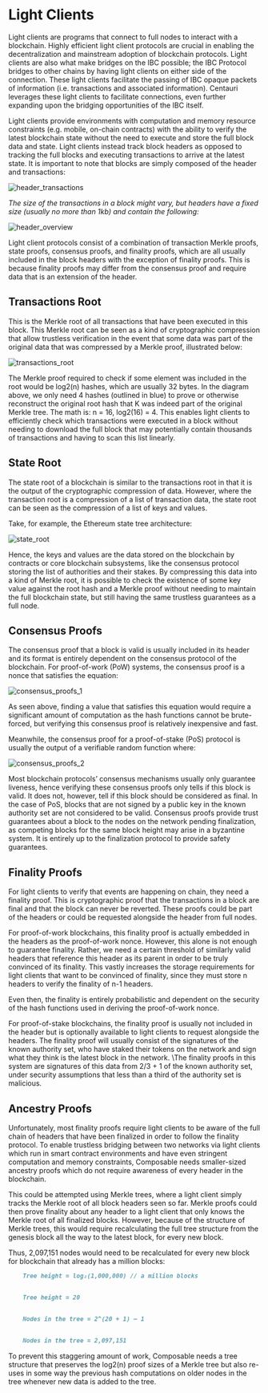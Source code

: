 # Light Clients

Light clients are programs that connect to full nodes to interact with a blockchain. Highly efficient light client 
protocols are crucial in enabling the decentralization and mainstream adoption of blockchain protocols. Light clients 
are also what make bridges on the IBC possible; the IBC Protocol bridges to other chains by having light clients on 
either side of the connection. These light clients facilitate the passing of IBC opaque packets of information 
(i.e. transactions and associated information). Centauri leverages these light clients to facilitate connections, even 
further expanding upon the bridging opportunities of the IBC itself.

Light clients provide environments with computation and memory resource constraints (e.g. mobile, on-chain contracts) 
with the ability to verify the latest blockchain state without the need to execute and store the full block data and 
state. Light clients instead track block headers as opposed to tracking the full blocks and executing transactions to 
arrive at the latest state. It is important to note that blocks are simply composed of the header and transactions:


![header_transactions](../../../static/img/products/centauri/header-transactions.png)


_The size of the transactions in a block might vary, but headers have a fixed size (usually no more than 1kb) and 
contain the following:_


![header_overview](../../../static/img/products/centauri/header-overview.png)


Light client protocols consist of a combination of transaction Merkle proofs, state proofs, consensus proofs, and 
finality proofs, which are all usually included in the block headers with the exception of finality proofs. This is 
because finality proofs may differ from the consensus proof and require data that is an extension of the header. 


## Transactions Root

This is the Merkle root of all transactions that have been executed in this block. This Merkle root can be seen as a 
kind of cryptographic compression that allow trustless verification in the event that some data was part of the original 
data that was compressed by a Merkle proof, illustrated below:


![transactions_root](../../../static/img/products/centauri/transactions-root.png)


The Merkle proof required to check if some element was included in the root would be log2(n) hashes, which are usually 
32 bytes. In the diagram above, we only need 4 hashes (outlined in blue) to prove or otherwise reconstruct the original 
root hash that K was indeed part of the original Merkle tree. The math is: n = 16, log2(16) = 4. This enables light 
clients to efficiently check which transactions were executed in a block without needing to download the full block that
may potentially contain thousands of transactions and having to scan this list linearly.


## State Root

The state root of a blockchain is similar to the transactions root in that it is the output of the cryptographic 
compression of data. However, where the transaction root is a compression of a list of transaction data, the state root 
can be seen as the compression of a list of keys and values.

Take, for example, the Ethereum state tree architecture:


![state_root](../../../static/img/products/centauri/state-root.png)


Hence, the keys and values are the data stored on the blockchain by contracts or core blockchain subsystems, like the 
consensus protocol storing the list of authorities and their stakes. By compressing this data into a kind of Merkle 
root, it is possible to check the existence of some key value against the root hash and a Merkle proof without needing 
to maintain the full blockchain state, but still having the same trustless guarantees as a full node.


## Consensus Proofs

The consensus proof that a block is valid is usually included in its header and its format is entirely dependent on the 
consensus protocol of the blockchain. For proof-of-work (PoW) systems, the consensus proof is a nonce that satisfies the 
equation:


![consensus_proofs_1](../../../static/img/products/centauri/consensus-proofs-1.png)


As seen above, finding a value that satisfies this equation would require a significant amount of computation as the 
hash functions cannot be brute-forced, but verifying this consensus proof is relatively inexpensive and fast.

Meanwhile, the consensus proof for a proof-of-stake (PoS) protocol is usually the output of a verifiable random function
where:


![consensus_proofs_2](../../../static/img/products/centauri/consensus-proofs-2.png)


Most blockchain protocols’ consensus mechanisms usually only guarantee liveness, hence verifying these consensus proofs 
only tells if this block is valid. It does not, however, tell if this block should be considered as final. In the case 
of PoS, blocks that are not signed by a public key in the known authority set are not considered to be valid. Consensus 
proofs provide trust guarantees about a block to the nodes on the network pending finalization, as competing blocks for 
the same block height may arise in a byzantine system. It is entirely up to the finalization protocol to provide safety 
guarantees.


## Finality Proofs

For light clients to verify that events are happening on chain, they need a finality proof. This is cryptographic proof 
that the transactions in a block are final and that the block can never be reverted. These proofs could be part of the 
headers or could be requested alongside the header from full nodes.

For proof-of-work blockchains, this finality proof is actually embedded in the headers as the proof-of-work nonce. 
However, this alone is not enough to guarantee finality. Rather, we need a certain threshold of similarly valid headers 
that reference this header as its parent in order to be truly convinced of its finality. This vastly increases the 
storage requirements for light clients that want to be convinced of finality, since they must store n headers to verify
the finality of n-1 headers.

Even then, the finality is entirely probabilistic and dependent on the security of the hash functions used in deriving
the proof-of-work nonce.

For proof-of-stake blockchains, the finality proof is usually not included in the header but is optionally available to
light clients to request alongside the headers. The finality proof will usually consist of the signatures of the known
authority set, who have staked their tokens on the network and sign what they think is the latest block in the 
network. \The finality proofs in this system are signatures of this data from 2/3 + 1 of the known authority set, under 
security assumptions that less than a third of the authority set is malicious.


## Ancestry Proofs

Unfortunately, most finality proofs require light clients to be aware of the full chain of headers that have been 
finalized in order to follow the finality protocol. To enable trustless bridging between two networks via light clients 
which run in smart contract environments and have even stringent computation and memory constraints, Composable needs 
smaller-sized ancestry proofs which do not require awareness of every header in the blockchain.

This could be attempted using Merkle trees, where a light client simply tracks the Merkle root of all block headers seen
so far. Merkle proofs could then prove finality about any header to a light client that only knows the Merkle root of 
all finalized blocks. However, because of the structure of Merkle trees, this would require recalculating the full tree 
structure from the genesis block all the way to the latest block, for every new block.

Thus, 2,097,151 nodes would need to be recalculated for every new block for blockchain that already has a million 
blocks:

```markdown
    Tree height = log₂(1,000,000) // a million blocks


    Tree height = 20


    Nodes in the tree = 2^(20 + 1) — 1


    Nodes in the tree = 2,097,151
```

To prevent this staggering amount of work, Composable needs a tree structure that preserves the log2(n) proof sizes of a
Merkle tree but also re-uses in some way the previous hash computations on older nodes in the tree whenever new data is 
added to the tree. 
